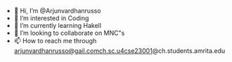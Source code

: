 - 👋 Hi, I’m @Arjunvardhanrusso
- 👀 I’m interested in Coding 
- 🌱 I’m currently learning Hakell
- 💞️ I’m looking to collaborate on MNC"s
- 📫 How to reach me through arjunvardhanrusso@gail.comch.sc.u4cse23001@ch.students.amrita.edu


<!---
Arjunvardhanrusso/Arjunvardhanrusso is a ✨ special ✨ repository because its `README.md` (this file) appears on your GitHub profile.
You can click the Preview link to take a look at your changes.
--->
